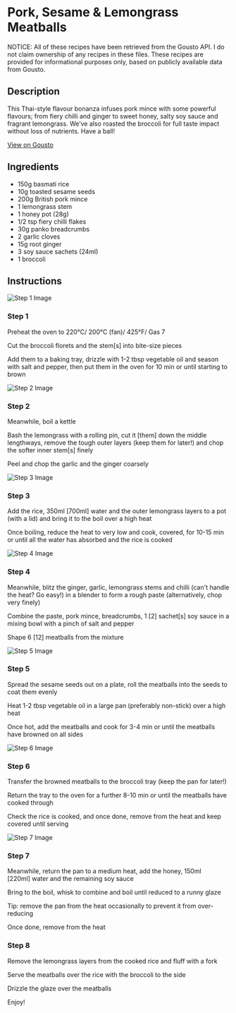# Pork, Sesame & Lemongrass Meatballs

NOTICE: All of these recipes have been retrieved from the Gousto API. I do not claim ownership of any recipes in these files. These recipes are provided for informational purposes only, based on publicly available data from Gousto.

## Description

This Thai-style flavour bonanza infuses pork mince with some powerful flavours; from fiery chilli and ginger to sweet honey, salty soy sauce and fragrant lemongrass. We’ve also roasted the broccoli for full taste impact without loss of nutrients. Have a ball!

[View on Gousto](https://www.gousto.co.uk/recipes/cookbook/pork-sesame-lemongrass-meatballs)

## Ingredients

- 150g basmati rice
- 10g toasted sesame seeds
- 200g British pork mince 
- 1 lemongrass stem
- 1 honey pot (28g)
- 1/2 tsp fiery chilli flakes 
- 30g panko breadcrumbs
- 2 garlic cloves 
- 15g root ginger 
- 3 soy sauce sachets (24ml)
- 1 broccoli

## Instructions

![Step 1 Image](https://production-media.gousto.co.uk/cms/recipe-step-image/246.-step1.-x200.jpg)

### Step 1

Preheat the oven to 220&deg;C/ 200&deg;C (fan)/ 425&deg;F/ Gas 7


Cut the broccoli florets and the stem<span class="text-danger">[s]</span>&nbsp;into bite-size pieces


Add them to&nbsp;a baking tray, drizzle with 1-2 tbsp vegetable oil and season with salt and pepper, then put them in the oven&nbsp;for 10 min or until starting to brown

![Step 2 Image](https://production-media.gousto.co.uk/cms/recipe-step-image/246.-step2.-x200.jpg)

### Step 2

Meanwhile, boil a kettle&nbsp;


Bash the lemongrass&nbsp;with a rolling pin, cut it <span class="text-danger">[them]</span>&nbsp;down the middle lengthways, remove the tough outer layers (keep them for later!) and chop the softer inner stem<span class="text-danger">[s]</span>&nbsp;finely


Peel and chop the garlic and the ginger coarsely

![Step 3 Image](https://production-media.gousto.co.uk/cms/recipe-step-image/246.-step3.-x200.jpg)

### Step 3

Add&nbsp;the rice, 350ml <span class="text-danger">[700ml]</span>&nbsp;water and the outer lemongrass layers to a pot (with a lid) and bring it to the boil over a high heat


Once boiling, reduce the heat to very low and cook, covered, for 10-15 min or until all the water has absorbed and the rice is cooked

![Step 4 Image](https://production-media.gousto.co.uk/cms/recipe-step-image/246.-step4.-x200.jpg)

### Step 4

Meanwhile, blitz the ginger, garlic, lemongrass stems and chilli (can't handle the heat? Go easy!) in a blender to form a rough paste (alternatively, chop very finely)


Combine the paste, pork mince, breadcrumbs, 1 <span class="text-danger">[2]</span>&nbsp;sachet<span class="text-danger">[s]</span>&nbsp;soy sauce in a mixing bowl with a pinch of salt and pepper


Shape 6 <span class="text-danger">[12]</span>&nbsp;meatballs from the mixture

![Step 5 Image](https://production-media.gousto.co.uk/cms/recipe-step-image/246.-step5.-x200.jpg)

### Step 5

Spread the sesame seeds out on a plate, roll the meatballs into the seeds to coat them evenly


Heat 1-2 tbsp vegetable oil in a large pan (preferably non-stick)&nbsp;over a high heat


Once&nbsp;hot, add the meatballs and cook for 3-4 min or until the meatballs have browned on all sides

![Step 6 Image](https://production-media.gousto.co.uk/cms/recipe-step-image/246.-step6.-x200.jpg)

### Step 6

Transfer the browned meatballs to the broccoli tray (keep the pan for later!)


Return the tray to the oven for a further 8-10 min or until the meatballs have cooked through


Check the rice is cooked, and once done, remove from the heat and keep covered until serving&nbsp;

![Step 7 Image](https://production-media.gousto.co.uk/cms/recipe-step-image/246.-step7.-x200.jpg)

### Step 7

Meanwhile, return the pan to a medium heat, add the honey, 150ml <span class="text-danger">[220ml]</span>&nbsp;water and the remaining soy sauce


Bring to the boil, whisk to combine and boil until reduced to a runny glaze


Tip:&nbsp;remove the pan from the heat occasionally to prevent it from over-reducing


Once done, remove from the heat

### Step 8

Remove the lemongrass layers from the cooked rice and fluff with a fork


Serve the meatballs over the rice with the broccoli to the side


Drizzle the glaze over the meatballs&nbsp;


Enjoy!

